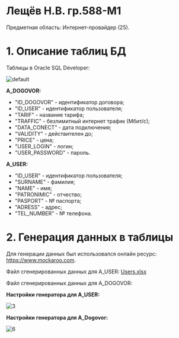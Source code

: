 # Лещёв Н.В.  гр.588-М1
Предметная область:  Интернет-провайдер (25).

# 1. Описание таблиц БД
Таблицы в Oracle SQL Developer:

![default](https://user-images.githubusercontent.com/18438169/49075062-a2674e80-f268-11e8-866b-126948a8f1b9.PNG)

**A_DOGOVOR:**

* "ID_DOGOVOR" - идентификатор договора;
* "ID_USER" - идентификатор пользователя;
* "TARIF" - название тарифа;
* "TRAFFIC" - безлимитный интернет трафик (Мбит/с);
* "DATA_CONECT" - дата подключения;
* "VALIDITY" - действителен до;
* "PRICE" - цена;
* "USER_LOGIN" - логин;
* "USER_PASSWORD" - пароль.

**A_USER:**

* "ID_USER" - идентификатор пользователя;
* "SURNAME" - фамилия;
* "NAME" - имя;
* "PATRONIMIC" - отчество;
* "PASPORT" - № паспорта;
* "ADRESS" - адрес;
* "TEL_NUMBER" - № телефона.

# 2. Генерация данных в таблицы
Для генерации данных был использовался онлайн ресурс: https://www.mockaroo.com.

Файл сгенерированных данных для A_USER:
[Users.xlsx](https://github.com/Fenrik/Leshchev-Nikita/files/2619567/Users.xlsx)

Файл сгенерированных данных для A_DOGOVOR:


**Настройки генератора для A_USER:**

![3](https://user-images.githubusercontent.com/18438169/49077300-8023ff80-f26d-11e8-8919-10155e4bcbb9.PNG)

**Настройки генератора для A_Dogovor:**

![6](https://user-images.githubusercontent.com/18438169/49077372-b1043480-f26d-11e8-83cf-202a6a14d5b5.PNG)

